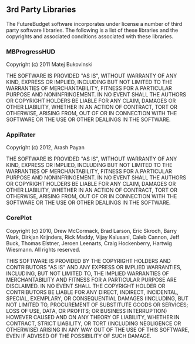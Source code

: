 ## 3rd Party Libraries

The FutureBudget software incorporates under license a number of 
third party software libraries.
The following is a list of these libraries and 
the copyrights and associated conditions 
associated with these libraries.

### MBProgressHUD

Copyright (c) 2011 Matej Bukovinski

THE SOFTWARE IS PROVIDED "AS IS", WITHOUT WARRANTY OF ANY KIND, EXPRESS OR
IMPLIED, INCLUDING BUT NOT LIMITED TO THE WARRANTIES OF MERCHANTABILITY,
FITNESS FOR A PARTICULAR PURPOSE AND NONINFRINGEMENT. IN NO EVENT SHALL THE
AUTHORS OR COPYRIGHT HOLDERS BE LIABLE FOR ANY CLAIM, DAMAGES OR OTHER
LIABILITY, WHETHER IN AN ACTION OF CONTRACT, TORT OR OTHERWISE, ARISING FROM,
OUT OF OR IN CONNECTION WITH THE SOFTWARE OR THE USE OR OTHER DEALINGS IN THE SOFTWARE.


### AppiRater

Copyright (c) 2012, Arash Payan

THE SOFTWARE IS PROVIDED "AS IS", WITHOUT WARRANTY OF ANY KIND,
EXPRESS OR IMPLIED, INCLUDING BUT NOT LIMITED TO THE WARRANTIES
OF MERCHANTABILITY, FITNESS FOR A PARTICULAR PURPOSE AND
NONINFRINGEMENT. IN NO EVENT SHALL THE AUTHORS OR COPYRIGHT
HOLDERS BE LIABLE FOR ANY CLAIM, DAMAGES OR OTHER LIABILITY,
WHETHER IN AN ACTION OF CONTRACT, TORT OR OTHERWISE, ARISING
FROM, OUT OF OR IN CONNECTION WITH THE SOFTWARE OR THE USE OR
OTHER DEALINGS IN THE SOFTWARE.

### CorePlot

Copyright (c) 2010, Drew McCormack, Brad Larson, Eric Skroch, Barry Wark, 
Dirkjan Krijnders, Rick Maddy, Vijay Kalusani, Caleb Cannon, 
Jeff Buck, Thomas Elstner, Jeroen Leenarts, Craig Hockenberry, Hartwig Wiesmann.
All rights reserved.

THIS SOFTWARE IS PROVIDED BY THE COPYRIGHT HOLDERS AND CONTRIBUTORS "AS IS" 
AND ANY EXPRESS OR IMPLIED WARRANTIES, INCLUDING, BUT NOT LIMITED TO, 
THE IMPLIED WARRANTIES OF MERCHANTABILITY AND FITNESS FOR A PARTICULAR 
PURPOSE ARE DISCLAIMED. IN NO EVENT SHALL THE COPYRIGHT HOLDER OR CONTRIBUTORS 
BE LIABLE FOR ANY DIRECT, INDIRECT, INCIDENTAL, SPECIAL, EXEMPLARY, OR 
CONSEQUENTIAL DAMAGES (INCLUDING, BUT NOT LIMITED TO, PROCUREMENT OF 
SUBSTITUTE GOODS OR SERVICES; LOSS OF USE, DATA, OR PROFITS; OR BUSINESS INTERRUPTION) 
HOWEVER CAUSED AND ON ANY THEORY OF LIABILITY, WHETHER IN CONTRACT, STRICT LIABILITY, 
OR TORT (INCLUDING NEGLIGENCE OR OTHERWISE) ARISING IN ANY WAY OUT OF THE USE OF THIS SOFTWARE, 
EVEN IF ADVISED OF THE POSSIBILITY OF SUCH DAMAGE.
